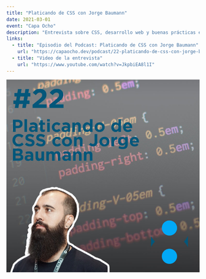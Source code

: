 ```yaml
---
title: "Platicando de CSS con Jorge Baumann"
date: 2021-03-01
event: "Capa Ocho"
description: "Entrevista sobre CSS, desarrollo web y buenas prácticas en el podcast de Capa Ocho"
links:
  - title: "Episodio del Podcast: Platicando de CSS con Jorge Baumann"
    url: "https://capaocho.dev/podcast/22-platicando-de-css-con-jorge-baumann/"
  - title: "Video de la entrevista"
    url: "https://www.youtube.com/watch?v=JkpbiEA8l1I"
---
```


![Entrevista Capa Ocho - CSS](../../assets/talks/capa-ocho-css/main.jpg)
